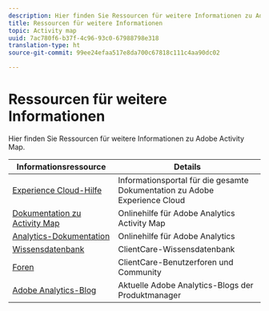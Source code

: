 ```yaml
---
description: Hier finden Sie Ressourcen für weitere Informationen zu Adobe Activity Map.
title: Ressourcen für weitere Informationen
topic: Activity map
uuid: 7ac780f6-b37f-4c96-93c0-67988798e318
translation-type: ht
source-git-commit: 99ee24efaa517e8da700c67818c111c4aa90dc02

---
```



# Ressourcen für weitere Informationen

Hier finden Sie Ressourcen für weitere Informationen zu Adobe Activity Map.

| Informationsressource | Details |
|---|---|
| [Experience Cloud-Hilfe](https://helpx.adobe.com/de/support/experience-cloud.html) | Informationsportal für die gesamte Dokumentation zu Adobe Experience Cloud |
| [Dokumentation zu Activity Map](/help/analyze/activity-map/activity-map.md) | Onlinehilfe für Adobe Analytics Activity Map |
| [Analytics-Dokumentation](/help/landing/home.md) | Onlinehilfe für Adobe Analytics |
| [Wissensdatenbank](https://helpx.adobe.com/de/support/analytics.html) | ClientCare-Wissensdatenbank |
| [Foren](https://forums.adobe.com/community/experience-cloud/analytics-cloud/analytics) | ClientCare-Benutzerforen und Community |
| [Adobe Analytics-Blog](https://blogs.adobe.com/digitalmarketing/analytics/) | Aktuelle Adobe Analytics-Blogs der Produktmanager |
